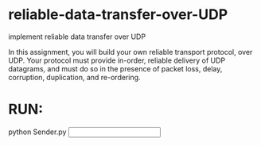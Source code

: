 # reliable-data-transfer-over-UDP
implement reliable data transfer over UDP

In this assignment, you will build your own reliable transport protocol, over UDP. 
Your protocol must provide in-order, reliable delivery of UDP datagrams, 
and must do so in the presence of packet loss, delay, corruption, duplication, and re-ordering.



# RUN: 
python Sender.py <input file> <receiver address> <receiver port>
